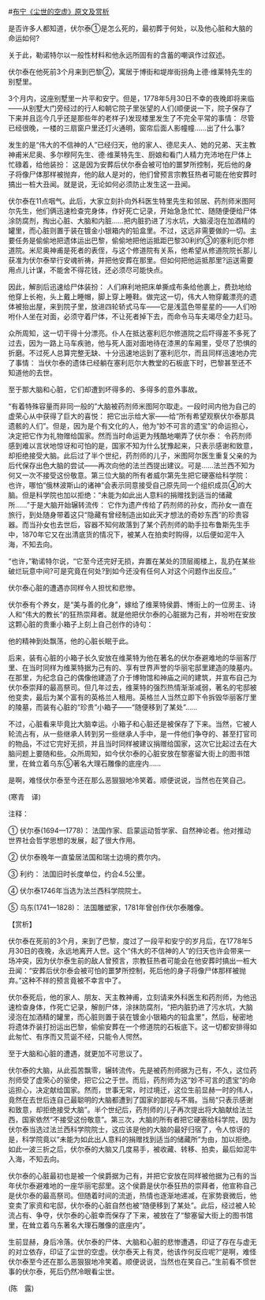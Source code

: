 #[布宁《尘世的空虚》原文及赏析](https://www.vrrw.net/wx/12305.html)

是否许多人都知道，伏尔泰①是怎么死的，最初葬于何处，以及他心脏和大脑的命运如何?

关于此，勒诺特尔以一般性材料和他永远所固有的含蓄的嘲讽作过叙述。

伏尔泰在他死前3个月来到巴黎②，寓居于博街和堤岸街拐角上德·维莱特先生的别墅里。

3个月内，这座别墅里一片平和安宁。但是，1778年5月30日不幸的夜晚即将来临——从别墅大门旁经过的行人和朝它院子里张望的人们(顺便说一下，院子保存了下来并且迄今几乎还是那些年的老样子)发现楼里发生了不完全平常的事情： 尽管已经很晚，一楼的三扇窗户里还灯火通明，窗帘后面人影幢幢……出了什么事?

发生的是“伟大的不信神的人”已经归天，他的家人、德尼夫人、她的兄弟、天主教神甫米尼奥、多尔穆阿先生、德·维莱特先生、厨娘和看门人精力充沛地在尸体上忙碌着，给他装扮： 这是因为安葬后伏尔泰会被可怕的噩梦所控制，死后他的身子将像尸体那样被抛弃，他的敌人是对的，他们曾预言宗教狂热者可能在他安葬时搞出一桩大丑闻。就是说，无论如何必须防止发生这一丑闻。

伏尔泰在11点咽气。此后，大家立刻扑向外科医生特里先生和邻居、药剂师米图阿尔先生，他们俩迅速检查完身体，作好死亡记录，开始急急忙忙、随随便便给尸体涂防腐剂，掏出心脏、大脑和内脏……把内脏扔进了污水坑，大脑浸泡在加酒精的罐里，而心脏则置于装在镀金小银箱内的铅盒里。不过，这远非需要做的一切。主要任务是偷偷地把遗体运出巴黎，偷偷地把他运抵距巴黎30利约③的塞利厄尔修道院。米尼奥神甫是死者的表侄，与这个修道院有关系，他希望从修道院院长那儿获准为伏尔泰举行安魂祈祷，并把他安葬在那里。但如何把他运抵那里?运送需要用点儿计谋，不能舍不得花钱，还必须尽可能快点。



因此，解剖后迅速给尸体装扮： 人们麻利地把床单撕成布条给他裹上，费劲地给他穿上长袍，头上戴上睡帽，脚上穿上睡鞋。做完这一切，伟大人物穿戴漂亮的遗体被抬出屋，来到院子里，放进四轮轿式马车——它是浅蓝色带星星的——人们吩咐仆人坐在对面，必须守着尸体，不让死者掉下去，而命令马车夫竭尽全力赶马。

众所周知，这一切干得十分漂亮。仆人在抵达塞利厄尔修道院之后吓得差不多死了过去，因为一路上马车疾驰，他与死人面对面地待在漆黑的车厢里，受尽了恐惧的折磨。不过死人总算完整无缺、十分迅速地运到了塞利厄尔，而且同样迅速地办完了事情： 当伏尔泰的遗体已经躺在塞利厄尔大教堂的石板底下时，巴黎甚至还不知道他的去世。

至于那大脑和心脏，它们却遭到坏得多的、多得多的意外事故。

“有着特殊容量而非同一般的”大脑被药剂师米图阿尔取走。一段时间内他为自己的虚荣心从中获得了巨大的喜悦： 把它出示给大家——给“所有希望观察伏尔泰那具遗骸的人们”。但是，因为是个有文化的人，他为“妙不可言的遗宝”的命运担心，决定把它作为礼物赠给国家。然而当时命运更为残酷地嘲弄了伏尔泰： 令药剂师感到难以言状地惊讶和可怕的是，国家不知为什么犹豫起来，只表示感谢和致意，却拒绝接受大脑。此后过了半个世纪，药剂师的儿子，米图阿尔医生重复父亲的为后代保存出色大脑的尝试——再次向他的法兰西提出建议。可是……法兰西不知为何又一次不接受这份敬意。第三位大脑的所有者威尔第先生把它硬塞给科学院： 也许，哪怕“俄林波斯山的诸神”会表示同意接受自己原先同一个组织成员④的大脑。但是科学院也加以拒绝：“未能为如此出人意料的捐赠找到适当的储藏所……”于是大脑开始辗转流传： 它作为遗产传给了药剂师的孙女，而孙女一直在旅行，到处随身带着这只“隐藏有曾经制造出如此天才想法的奇妙东西”的珍贵容器。而当孙女也去世后，容器不知何故落到了某个药剂师的助手拉布鲁斯先生手中，1870年它又在出清底货的情况下，被某人在拍卖时购得，以后便如泥牛入海，不知去向。

“也许，”勒诺特尔说，“它至今还完好无损，弃置在某处的顶层阁楼上，乱扔在某些破烂玩意中间?可是究竟在何处?到如今还没有任何人对这个问题作出反应。”

伏尔泰心脏的遭遇亦同样令人担忧和悲惨。

伏尔泰有个养女，是“美与善的化身”，嫁给了维莱特侯爵、博街上的一位房主、诗人和“伟大的教长”的狂热崇拜者。就是他把伏尔泰的心脏据为己有，并吩咐在安放这颗心脏的贵重小箱子上刻上自己创作的诗句：

他的精神到处飘荡，他的心脏长眠于此。

后来，装有心脏的小箱子长久安放在维莱特为他在著名的伏尔泰避难地的华丽客厅里、在当时同样为维莱特据为己有的、享有世界声誉的华丽宅邸里建造的陵墓内。在那里，为纪念自己的偶像他建造了介于博物馆和神庙之间的建筑，并宣布自己为伏尔泰崇拜的最高祭司。但几年过去，维莱特的强烈热情渐渐减弱，著名的宅邸被他变卖，最后为某个富有的英格兰人租用。英格兰人当然立即下令拆毁华丽客厅里的陵墓，而装有心脏的“珍贵”小箱子——“随便移到了某处”……

不过，心脏看来毕竟比大脑幸运。小箱子和心脏还是被保存了下来。当然，它被人轮流占有，从一些继承人转到另一些继承人手中，是一件他们争夺的、甚至打官司的物品，不过它完好无损，并且当时同样被建议捐赠给国家，这次它比起过去在大脑问题上要随和些。众所周知，如今伏尔泰的心脏安放在黎塞留大街上的图书馆里，在耸立着乌东⑤著名大理石雕像的底座内……

是啊，难怪伏尔泰至今还在那么恶狠狠地冷笑着。顺便说说，当然也在笑自己。

(寒青　译)

注释：

① 伏尔泰(1694—1778)： 法国作家、启蒙运动哲学家、自然神论者。他对推动世界社会哲学思想的发展，起了很大作用。

② 伏尔泰晚年一直蛰居法国和瑞士边境的费尔内。

③ 利约： 法国旧时长度单位，约合4.5公里。

④ 伏尔泰1746年当选为法兰西科学院院士。

⑤ 乌东(1741—1828)： 法国雕塑家，1781年曾创作伏尔泰雕像。

【赏析】

伏尔泰在死前的3个月，来到了巴黎，度过了一段平和安宁的岁月后，在1778年5月30日的夜晚，永远地离开人世。这个“伟大的不信神的人”的归天也许会带来一场冲突，因为伏尔泰生前的敌人曾预言，宗教狂热者可能会在他安葬时搞出一桩大丑闻：“安葬后伏尔泰会被可怕的噩梦所控制，死后他的身子将像尸体那样被抛弃。”这种不祥的预言竟被不幸言中了。

伏尔泰死后，他的家人、朋友、天主教神甫，立刻请来外科医生和药剂师，为他迅速检查身体，作死亡记录，解剖尸体，涂抹防腐剂，“把内脏扔进了污水坑，大脑浸泡在加酒精的罐里，而心脏则置于装在镀金小银箱内的铅盒里”，然后，秘密地将遗体乔装打扮运出巴黎，偷偷安葬在一个修道院的石板底下。这一切都安排得如此匆忙、有序而又荒诞不经，只能令人愕然。

至于大脑和心脏的遭遇，就更加不可思议了。

伏尔泰的大脑，从此孤苦飘零，辗转流传。先是被药剂师据为己有，不久，这位药剂师受了虚荣心的驱使，把它公之于世。而后，药剂师为这“妙不可言的遗宝”的命运担心，决定献给国家。然而，世事无常，时过境迁，这位生前显赫一时的伟人，竟然在去世后连自己最聪明的大脑都遭到了国家的鄙视与不屑。当局“只表示感谢和致意，却拒绝接受大脑”。半个世纪后，药剂师的儿子再次提出将大脑献给法兰西，国家依然“不接受这份敬意”。第三次，大脑的所有者把它硬塞给科学院，因为伏尔泰当选过法兰西科学院院士，这应该是他的大脑的最好归宿了，令人惊讶的是，科学院竟以“未能为如此出人意料的捐赠找到适当的储藏所”为由，加以拒绝。如此一波三折之后，伏尔泰的大脑又几度易手，被收藏、转移、拍卖，最后如泥牛入海，不知去向。

伏尔泰的心脏最初也是被一个侯爵据为己有，并把它安放在同样被他据为己有的当年伏尔泰避难地的一座华丽宅邸里。这个侯爵是伏尔泰狂热的崇拜者，他宣称自己是伏尔泰的最高祭司。但随着时间的流逝，热情也逐渐地递减，在家势衰微后，他变卖了家资和宅邸，伏尔泰的心脏自然也被“随便移到了某处”。此后，经过被人轮流占有、争夺，伏尔泰的心脏幸而保存了下来，被放在了“黎塞留大街上的图书馆里，在耸立着乌东著名大理石雕像的底座内”。

生前显赫，身后冷落。伏尔泰的尸体、大脑和心脏的悲惨遭遇，印证了存在与虚无的对立依存，印证了尘世的空虚。伏尔泰天上有灵，他该作何反应呢?“是啊，难怪伏尔泰至今还在那么恶狠狠地冷笑着。顺便说说，当然也在笑自己。”生前看不惯世事的伏尔泰，死后仍然冷眼看尘世。

(陈　露)

